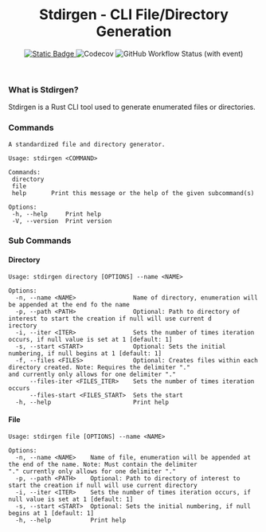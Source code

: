<div align="center">

# Stdirgen - CLI File/Directory Generation

<a href="https://www.rust-lang.org/learn"> ![Static Badge](https://img.shields.io/badge/rust_1.70%2B-orange?style=for-the-badge)
</a>
![Codecov](https://img.shields.io/codecov/c/github/jozhw/stdirgen?style=for-the-badge)
![GitHub Workflow Status (with event)](https://img.shields.io/github/actions/workflow/status/jozhw/stdirgen/test.yml?style=for-the-badge&label=tests)

</div>

<div align="center">

<br>

</div>

### What is Stdirgen?

Stdirgen is a Rust CLI tool used to generate enumerated files or directories.

### Commands

```
A standardized file and directory generator.

Usage: stdirgen <COMMAND>

Commands:
 directory
 file
 help       Print this message or the help of the given subcommand(s)

Options:
 -h, --help     Print help
 -V, --version  Print version

```

### Sub Commands

#### Directory

```
Usage: stdirgen directory [OPTIONS] --name <NAME>

Options:
  -n, --name <NAME>                Name of directory, enumeration will be appended at the end fo the name
  -p, --path <PATH>                Optional: Path to directory of interest to start the creation if null will use current d
irectory
  -i, --iter <ITER>                Sets the number of times iteration occurs, if null value is set at 1 [default: 1]
  -s, --start <START>              Optional: Sets the initial numbering, if null begins at 1 [default: 1]
  -f, --files <FILES>              Optional: Creates files within each directory created. Note: Requires the delimiter "."
and currently only allows for one delimiter "."
      --files-iter <FILES_ITER>    Sets the number of times iteration occurs
      --files-start <FILES_START>  Sets the start
  -h, --help                       Print help

```

#### File

```
Usage: stdirgen file [OPTIONS] --name <NAME>

Options:
  -n, --name <NAME>    Name of file, enumeration will be appended at the end of the name. Note: Must contain the delimiter
"." currently only allows for one delimiter "."
  -p, --path <PATH>    Optional: Path to directory of interest to start the creation if null will use current directory
  -i, --iter <ITER>    Sets the number of times iteration occurs, if null value is set at 1 [default: 1]
  -s, --start <START>  Optional: Sets the initial numbering, if null begins at 1 [default: 1]
  -h, --help           Print help

```
